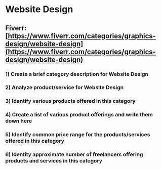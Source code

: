 # Website Design
## Fiverr: [https://www.fiverr.com/categories/graphics-design/website-design](https://www.fiverr.com/categories/graphics-design/website-design)
### 1) Create a brief category description for Website Design
### 2) Analyze product/service for Website Design
### 3) Identify various products offered in this category
### 4) Create a list of various product offerings and write them down here
### 5) Identify common price range for the products/services offered in this category
### 6) Identity approximate number of freelancers offering products and services in this category

